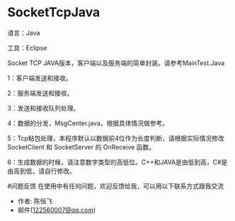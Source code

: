 ﻿# SocketTcpJava
 
语言：Java

工具：Eclipse

Socket TCP JAVA版本，客户端以及服务端的简单封装。请参考MainTest.Java

1：客户端发送和接收。

2：服务端发送和接收。

3：发送和接收队列处理。

4：数据的分发，MsgCenter.java，根据具体情况做参考。

5：Tcp粘包处理，本程序默认以数据前4位作为长度判断，请根据实际情况修改 SocketClient 和 SocketServer 的 OnReceive 函数。

6：生成数据的时候，请注意数字类型的高低位。C++和JAVA是由低到高，C#是由高到低，请自行修改。

#问题反馈
在使用中有任何问题，欢迎反馈给我，可以用以下联系方式跟我交流

* 作者: 陈恒飞
* 邮件(122560007@qq.com)


